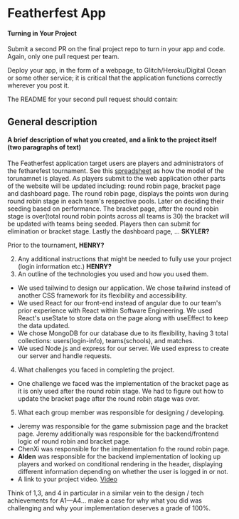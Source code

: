 # Featherfest App

#### Turning in Your Project
Submit a second PR on the final project repo to turn in your app and code. Again, only one pull request per team.

Deploy your app, in the form of a webpage, to Glitch/Heroku/Digital Ocean or some other service; it is critical that the application functions correctly wherever you post it.

The README for your second pull request should contain:


## General description
#### A brief description of what you created, and a link to the project itself (two paragraphs of text) 

The Featherfest application target users are players and administrators of the fetharefest tournament. See this [spreadsheet](https://docs.google.com/spreadsheets/d/1xY_97RSohWpRhs2Pl82CX-zxPfdYPViR-zOnRO4sN2Q/edit?gid=737066836#gid=737066836) as how the model of the torunamnet is played. As players submit to the web application other parts of the website will be updated including: round robin page, bracket page and dashboard page. 
The round robin page, displays the points won during round robin stage in each team's respective pools. Later on deciding their seeding based on performance. 
The bracket page, after the round robin stage is over(total round robin points across all teams is 30) the bracket will be updated with teams being seeded. Players then can submit for elimination or bracket stage. Lastly the dashboard page, ... **SKYLER?**

Prior to the tournament, **HENRY?**


2. Any additional instructions that might be needed to fully use your project (login information etc.) **HENRY?**
3. An outline of the technologies you used and how you used them.
- We used tailwind to design our application. We chose tailwind instead of another CSS framework for its flexibility and accessibility.
- We used React for our front-end instead of angular due to our team's prior experience with React within Software Engineering. We used React's useState to store data on the page along with useEffect to keep the data updated.
- We chose MongoDB for our database due to its flexibility, having 3 total collections: users(login-info), teams(schools), and matches.
- We used Node.js and express for our server. We used express to create our server and handle requests.
4. What challenges you faced in completing the project.
- One challenge we faced was the implementation of the bracket page as it is only used after the round robin stage. We had to figure out how to update the bracket page after the round robin stage was over. 
5. What each group member was responsible for designing / developing.
- Jeremy was responsible for the game submission page and the bracket page. Jeremy additionally was responsible for the backend/frontend logic of round robin and bracket page.
- ChenXi was responsible for the implementation fo the round robin page.
- **Alden** was responsible for the backend implementation of looking up players and worked on conditional rendering in the header, displaying different information depending on whether the user is logged in or not.
- A link to your project video.
[Video](https://www.youtube.com/)

Think of 1,3, and 4 in particular in a similar vein to the design / tech achievements for A1—A4… make a case for why what you did was challenging and why your implementation deserves a grade of 100%.
